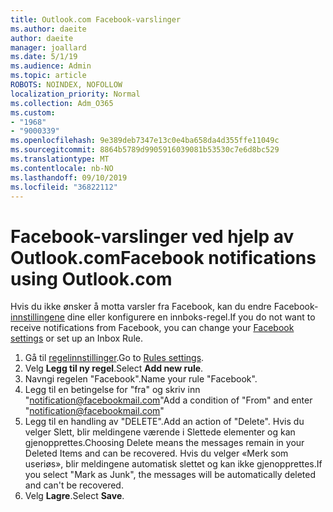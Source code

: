 ```yaml
---
title: Outlook.com Facebook-varslinger
ms.author: daeite
author: daeite
manager: joallard
ms.date: 5/1/19
ms.audience: Admin
ms.topic: article
ROBOTS: NOINDEX, NOFOLLOW
localization_priority: Normal
ms.collection: Adm_O365
ms.custom:
- "1968"
- "9000339"
ms.openlocfilehash: 9e389deb7347e13c0e4ba658da4d355ffe11049c
ms.sourcegitcommit: 8864b5789d9905916039081b53530c7e6d8bc529
ms.translationtype: MT
ms.contentlocale: nb-NO
ms.lasthandoff: 09/10/2019
ms.locfileid: "36822112"
---
```

# <a name="facebook-notifications-using-outlookcom"></a><span data-ttu-id="39c8e-102">Facebook-varslinger ved hjelp av Outlook.com</span><span class="sxs-lookup"><span data-stu-id="39c8e-102">Facebook notifications using Outlook.com</span></span>

<span data-ttu-id="39c8e-103">Hvis du ikke ønsker å motta varsler fra Facebook, kan du endre Facebook- [innstillingene](https://aka.ms/facebook-notifications-settings) dine eller konfigurere en innboks-regel.</span><span class="sxs-lookup"><span data-stu-id="39c8e-103">If you do not want to receive notifications from Facebook, you can change your [Facebook settings](https://aka.ms/facebook-notifications-settings) or set up an Inbox Rule.</span></span>

1. <span data-ttu-id="39c8e-104">Gå til [regelinnstillinger](https://outlook.live.com/mail/options/mail/rules/inboxRules).</span><span class="sxs-lookup"><span data-stu-id="39c8e-104">Go to [Rules settings](https://outlook.live.com/mail/options/mail/rules/inboxRules).</span></span>
1. <span data-ttu-id="39c8e-105">Velg **Legg til ny regel**.</span><span class="sxs-lookup"><span data-stu-id="39c8e-105">Select **Add new rule**.</span></span>
1. <span data-ttu-id="39c8e-106">Navngi regelen "Facebook".</span><span class="sxs-lookup"><span data-stu-id="39c8e-106">Name your rule "Facebook".</span></span>
1. <span data-ttu-id="39c8e-107">Legg til en betingelse for "fra" og skriv inn "notification@facebookmail.com"</span><span class="sxs-lookup"><span data-stu-id="39c8e-107">Add a condition of "From" and enter "notification@facebookmail.com"</span></span>
1. <span data-ttu-id="39c8e-108">Legg til en handling av "DELETE".</span><span class="sxs-lookup"><span data-stu-id="39c8e-108">Add an action of "Delete".</span></span> <span data-ttu-id="39c8e-109">Hvis du velger Slett, blir meldingene værende i Slettede elementer og kan gjenopprettes.</span><span class="sxs-lookup"><span data-stu-id="39c8e-109">Choosing Delete means the messages remain in your Deleted Items and can be recovered.</span></span> <span data-ttu-id="39c8e-110">Hvis du velger «Merk som useriøs», blir meldingene automatisk slettet og kan ikke gjenopprettes.</span><span class="sxs-lookup"><span data-stu-id="39c8e-110">If you select "Mark as Junk", the messages will be automatically deleted and can't be recovered.</span></span>
1. <span data-ttu-id="39c8e-111">Velg **Lagre**.</span><span class="sxs-lookup"><span data-stu-id="39c8e-111">Select **Save**.</span></span>